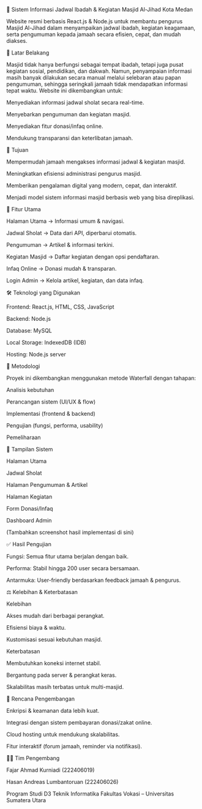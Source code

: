 🕌 Sistem Informasi Jadwal Ibadah & Kegiatan Masjid Al-Jihad Kota Medan

Website resmi berbasis React.js & Node.js untuk membantu pengurus Masjid Al-Jihad dalam menyampaikan jadwal ibadah, kegiatan keagamaan, serta pengumuman kepada jamaah secara efisien, cepat, dan mudah diakses.

📌 Latar Belakang

Masjid tidak hanya berfungsi sebagai tempat ibadah, tetapi juga pusat kegiatan sosial, pendidikan, dan dakwah. Namun, penyampaian informasi masih banyak dilakukan secara manual melalui selebaran atau papan pengumuman, sehingga seringkali jamaah tidak mendapatkan informasi tepat waktu.
Website ini dikembangkan untuk:

Menyediakan informasi jadwal sholat secara real-time.

Menyebarkan pengumuman dan kegiatan masjid.

Menyediakan fitur donasi/infaq online.

Mendukung transparansi dan keterlibatan jamaah.

🎯 Tujuan

Mempermudah jamaah mengakses informasi jadwal & kegiatan masjid.

Meningkatkan efisiensi administrasi pengurus masjid.

Memberikan pengalaman digital yang modern, cepat, dan interaktif.

Menjadi model sistem informasi masjid berbasis web yang bisa direplikasi.

🚀 Fitur Utama

Halaman Utama → Informasi umum & navigasi.

Jadwal Sholat → Data dari API, diperbarui otomatis.

Pengumuman → Artikel & informasi terkini.

Kegiatan Masjid → Daftar kegiatan dengan opsi pendaftaran.

Infaq Online → Donasi mudah & transparan.

Login Admin → Kelola artikel, kegiatan, dan data infaq.

🛠️ Teknologi yang Digunakan

Frontend: React.js, HTML, CSS, JavaScript

Backend: Node.js

Database: MySQL

Local Storage: IndexedDB (IDB)

Hosting: Node.js server

📐 Metodologi

Proyek ini dikembangkan menggunakan metode Waterfall dengan tahapan:

Analisis kebutuhan

Perancangan sistem (UI/UX & flow)

Implementasi (frontend & backend)

Pengujian (fungsi, performa, usability)

Pemeliharaan

📸 Tampilan Sistem

Halaman Utama

Jadwal Sholat

Halaman Pengumuman & Artikel

Halaman Kegiatan

Form Donasi/Infaq

Dashboard Admin

(Tambahkan screenshot hasil implementasi di sini)

✅ Hasil Pengujian

Fungsi: Semua fitur utama berjalan dengan baik.

Performa: Stabil hingga 200 user secara bersamaan.

Antarmuka: User-friendly berdasarkan feedback jamaah & pengurus.

⚖️ Kelebihan & Keterbatasan

Kelebihan

Akses mudah dari berbagai perangkat.

Efisiensi biaya & waktu.

Kustomisasi sesuai kebutuhan masjid.

Keterbatasan

Membutuhkan koneksi internet stabil.

Bergantung pada server & perangkat keras.

Skalabilitas masih terbatas untuk multi-masjid.

📌 Rencana Pengembangan

Enkripsi & keamanan data lebih kuat.

Integrasi dengan sistem pembayaran donasi/zakat online.

Cloud hosting untuk mendukung skalabilitas.

Fitur interaktif (forum jamaah, reminder via notifikasi).

👨‍💻 Tim Pengembang

Fajar Ahmad Kurniadi (222406019)

Hasan Andreas Lumbantoruan (222406026)

Program Studi D3 Teknik Informatika
Fakultas Vokasi – Universitas Sumatera Utara
